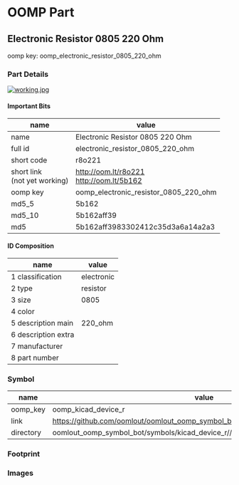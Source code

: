 # OOMP Part  
## Electronic Resistor 0805 220 Ohm  
  
oomp key: oomp_electronic_resistor_0805_220_ohm  
  
### Part Details  
  
[![working.jpg](working_600.jpg)](working.jpg)  
  
#### Important Bits  
| name | value | 
| --- | --- | 
| name | Electronic Resistor 0805 220 Ohm | 
| full id | electronic_resistor_0805_220_ohm | 
| short code | r8o221 | 
| short link<br>(not yet working) | http://oom.lt/r8o221<br>http://oom.lt/5b162 | 
| oomp key | oomp_electronic_resistor_0805_220_ohm | 
| md5_5 | 5b162 | 
| md5_10 | 5b162aff39 | 
| md5 | 5b162aff3983302412c35d3a6a14a2a3 | 
#### ID Composition  
| name | value | 
| --- | --- | 
| 1 classification | electronic | 
| 2 type | resistor | 
| 3 size | 0805 | 
| 4 color |  | 
| 5 description main | 220_ohm | 
| 6 description extra |  | 
| 7 manufacturer |  | 
| 8 part number |  | 
### Symbol  
| name | value | 
| --- | --- | 
| oomp_key | oomp_kicad_device_r | 
| link | https://github.com/oomlout/oomlout_oomp_symbol_bot/tree/main/symbols/kicad_device_r | 
| directory | oomlout_oomp_symbol_bot/symbols/kicad_device_r//working/working.kicad_sym | 
### Footprint  
### Images  
